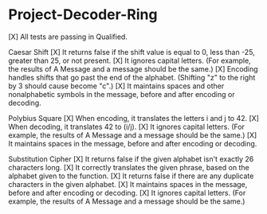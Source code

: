 # Project-Decoder-Ring

[X] All tests are passing in Qualified.

Caesar Shift
[X] It returns false if the shift value is equal to 0, less than -25, greater than 25, or not present.
[X] It ignores capital letters. (For example, the results of A Message and a message should be the same.)
[X] Encoding handles shifts that go past the end of the alphabet. (Shifting "z" to the right by 3 should cause become "c".)
[X] It maintains spaces and other nonalphabetic symbols in the message, before and after encoding or decoding.

Polybius Square
[X] When encoding, it translates the letters i and j to 42.
[X] When decoding, it translates 42 to (i/j).
[X] It ignores capital letters. (For example, the results of A Message and a message should be the same.)
[X] It maintains spaces in the message, before and after encoding or decoding.

Substitution Cipher
[X] It returns false if the given alphabet isn't exactly 26 characters long.
[X] It correctly translates the given phrase, based on the alphabet given to the function.
[X] It returns false if there are any duplicate characters in the given alphabet.
[X] It maintains spaces in the message, before and after encoding or decoding.
[X] It ignores capital letters. (For example, the results of A Message and a message should be the same.)
